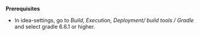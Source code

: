 **Prerequisites**
- In idea-settings, go to _Build, Execution, Deployment/ build tools / Gradle_
  and select gradle 6.6.1 or higher.